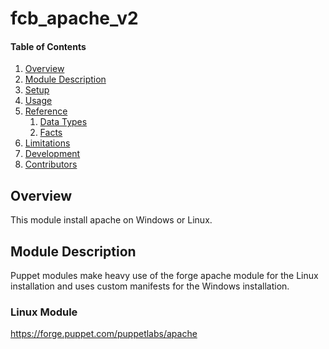 # fcb_apache_v2

#### Table of Contents

1. [Overview](#overview)
1. [Module Description](#module-description)
1. [Setup](#setup)
1. [Usage](#usage)
1. [Reference](#reference)
    1. [Data Types](#data-types)
    1. [Facts](#facts)
1. [Limitations](#limitations)
1. [Development](#development)
1. [Contributors](#contributors)

## Overview

This module install apache on Windows or Linux.  

## Module Description

Puppet modules make heavy use of the forge apache module for the Linux installation and uses custom manifests for the Windows installation.

### Linux Module
https://forge.puppet.com/puppetlabs/apache


